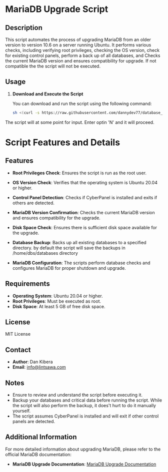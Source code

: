 # MariaDB Upgrade Script

## Description

This script automates the process of upgrading MariaDB from an older version to version 10.6 on a server running Ubuntu. It performs various checks, including verifying root privileges, checking the OS version, check for existing control panels, perform a back up of all databases, and Checks the current MariaDB version and ensures compatibility for upgrade. If not compatible the the script will not be executed. 

## Usage

1. **Download and Execute the Script**

   You can download and run the script using the following command:

   ```bash
   sh <(curl -s https://raw.githubusercontent.com/dannydev77/database_upgrade_utility_script/main/database_upgrade.sh || wget -qO- https://raw.githubusercontent.com/dannydev77/database_upgrade_utility_script/main/database_upgrade.sh)

The script will at some point for input. 
Enter optin 'N' and it will proceed.

# Script Features and Details

## Features

- **Root Privileges Check**: Ensures the script is run as the root user.
- **OS Version Check**: Verifies that the operating system is Ubuntu 20.04 or higher.
- **Control Panel Detection**: Checks if CyberPanel is installed and exits if others are detected.
- **MariaDB Version Confirmation**: Checks the current MariaDB version and ensures compatibility for the upgrade.
- **Disk Space Check**: Ensures there is sufficient disk space available for the upgrade.
- **Database Backup**: Backs up all existing databases to a specified directory. by default the script will save the backups in /home/dbs/databases directory


- **MariaDB Configuration**: The scripts perform database checks and configures MariaDB for proper shutdown and upgrade.

## Requirements

- **Operating System**: Ubuntu 20.04 or higher.
- **Root Privileges**: Must be executed as root.
- **Disk Space**: At least 5 GB of free disk space.

## License

MIT License

## Contact

- **Author**: Dan Kibera
- **Email**: info@lintsawa.com

## Notes

- Ensure to review and understand the script before executing it.
- Backup your databases and critical data before running the script. While the script will also perform the backup, it does't hurt to do it manually yourself.
- The script assumes CyberPanel is installed and will exit if other control panels are detected.


## Additional Information 
For more detailed information about upgrading MariaDB, please refer to the official MariaDB documentation:

- **MariaDB Upgrade Documentation**: [MariaDB Upgrade Documentation](https://mariadb.com/docs/server/service-management/upgrades/community-server/release-series-cs10-6/)


